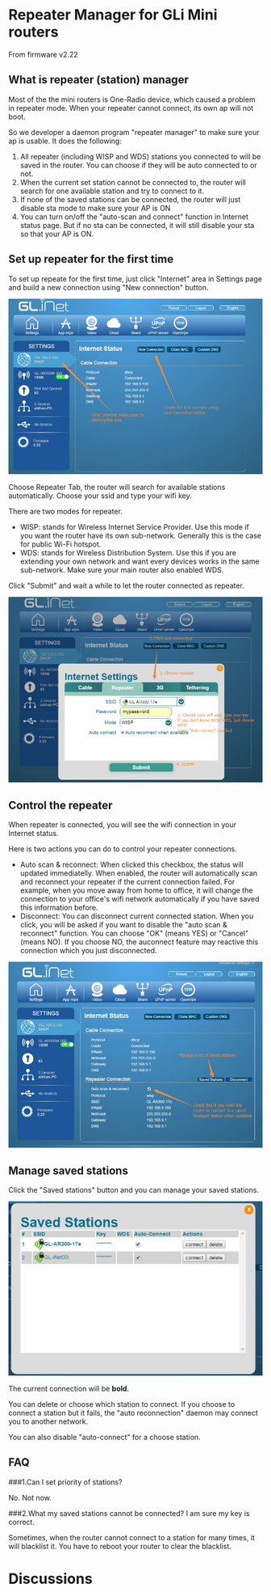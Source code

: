# Repeater Manager for GLi Mini routers

From firmware v2.22

## What is repeater (station) manager

Most of the the mini routers is One-Radio device, which caused a problem in repeater mode. When your repeater cannot connect, its own ap will not boot.

So we developer a daemon program "repeater manager" to make sure your ap is usable. It does the following:

1. All repeater (including WISP and WDS) stations you connected to will be saved in the router. You can choose if they will be auto connected to or not.
2. When the current set station cannot be connected to, the router will search for one available station and try to connect to it.
3. If none of the saved stations can be connected, the router will just disable sta mode to make sure your AP is ON
4. You can turn on/off the "auto-scan and connect" function in Internet status page. But if no sta can be connected, it will still disable your sta so that your AP is ON.

## Set up repeater for the first time

To set up repeate for the first time, just click "Internet" area in Settings page and build a new connection using "New connection" button.

![wan status](src/wan_status.jpg)

Choose Repeater Tab, the router will search for available stations automatically. Choose your ssid and type your wifi key.

There are two modes for repeater.

* WISP: stands for Wireless Internet Service Provider. Use this mode if you want the router have its own sub-network. Generally this is the case for public Wi-Fi hotspot.
* WDS: stands for Wireless Distribution System. Use this if you are extending your own network and want every devices works in the same sub-network. Make sure your main router also enabled WDS.

Click "Submit" and wait a while to let the router connected as repeater.

![wan status](src/repeater.jpg)

## Control the repeater

When repeater is connected, you will see the wifi connection in your Internet status.

Here is two actions you can do to control your repeater connections.

* Auto scan & reconnect: When clicked this checkbox, the status will updated immediatelly. When enabled, the router will automatically scan and reconnect your repeater if the current connection failed. For example, when you move away from home to office, it will change the connection to your office's wifi network automatically if you have saved this information before.
* Disconnect: You can disconnect current connected station. When you click, you will be asked if you want to disable the "auto scan & reconnect" function. You can choose "OK" (means YES) or "Cancel" (means NO). If you choose NO, the auconnect feature may reactive this connection which you just disconnected.


![wan status](src/repeater_connected.jpg)

## Manage saved stations

Click the "Saved stations" button and you can manage your saved stations.

![wan status](src/repeater_manager.png)

The current connection will be **bold**.

You can delete or choose which station to connect. If you choose to connect a station but it fails, the "auto reconnection" daemon may connect you to another network.

You can also disable "auto-connect" for a choose station.


## FAQ

###1.Can I set priority of stations?

No. Not now.

###2.What my saved stations cannot be connected? I am sure my key is correct.

Sometimes, when the router cannot connect to a station for many times, it will blacklist it. You have to reboot your router to clear the blacklist.

# Discussions
